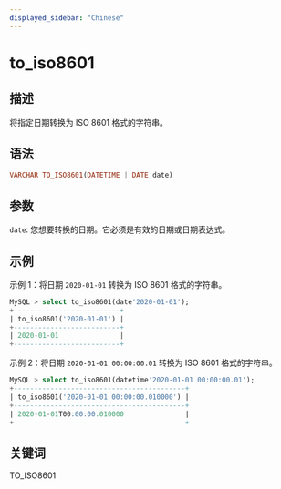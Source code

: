 ```yaml
---
displayed_sidebar: "Chinese"
---
```


# to_iso8601

## 描述

将指定日期转换为 ISO 8601 格式的字符串。

## 语法

```Haskell
VARCHAR TO_ISO8601(DATETIME | DATE date)
```

## 参数

`date`: 您想要转换的日期。它必须是有效的日期或日期表达式。

## 示例

示例 1：将日期 `2020-01-01` 转换为 ISO 8601 格式的字符串。

```SQL
MySQL > select to_iso8601(date'2020-01-01');
+--------------------------+
| to_iso8601('2020-01-01') |
+--------------------------+
| 2020-01-01               |
+--------------------------+
```

示例 2：将日期 `2020-01-01 00:00:00.01` 转换为 ISO 8601 格式的字符串。

```SQL
MySQL > select to_iso8601(datetime'2020-01-01 00:00:00.01');
+------------------------------------------+
| to_iso8601('2020-01-01 00:00:00.010000') |
+------------------------------------------+
| 2020-01-01T00:00:00.010000               |
+------------------------------------------+
```

## 关键词

TO_ISO8601
